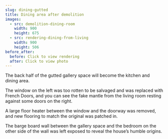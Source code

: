 ```yaml
---
slug: dining-gutted
title: Dining area after demolition
images:
  - src: demolition-dining-room
    width: 900
    height: 675
  - src: rendering-dining-from-living
    width: 900
    height: 506
before_after:
  before: Click to view rendering
  after: Click to view photo
---
```

The back half of the gutted gallery space will become the kitchen and dining area.

The window on the left was too rotten to be salvaged and was replaced with French Doors, and you can see the fake mantle from the living room resting against some doors on the right.

A large floor heater between the window and the doorway was removed, and new flooring to match the original was patched in.

The barge board wall between the gallery space and the bedroom on the other side of the wall was left exposed to reveal the house’s humble origins.
